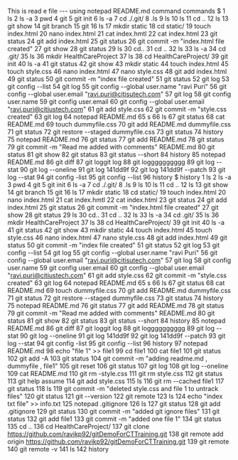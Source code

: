 This is read e file --- 
using notepad README.md command
 commands
 $     1  ls
    2  ls -a
    3  pwd
    4  git
    5  git init
    6  ls -a
    7  cd ./.git/
    8  .ls
    9  ls
   10  ls
   11  cd ..
   12  ls
   13  git show
   14  git branch
   15  git
   16  ls
   17  mkdir static
   18  cd static/
   19  touch index.html
   20  nano index.html
   21  cat index.hmtl
   22  cat index.html
   23  git status
   24  git add index.html
   25  git status
   26  git commit -m "index.html file created"
   27  git show
   28  git status
   29  ls
   30  cd..
   31  cd ..
   32  ls
   33  ls -a
   34  cd .git/
   35  ls
   36  mkdir HealthCareProject
   37  ls
   38  cd HealthCareProject/
   39  git init
   40  ls -a
   41  git status
   42  git show
   43  mkdir static
   44  touch index.html
   45  touch style.css
   46  nano index.html
   47  nano style.css
   48  git add index.html
   49  git status
   50  git commit -m "index file created"
   51  git status
   52  git log
   53  git config --list
   54  git log
   55  git config --global user.name "ravi Puri"
   56  git config --global user.email "ravi.puri@citisutech.com"
   57  git log
   58  git config user.name
   59  git config user.email
   60  git config --global user.email "ravi.puri@citiustech.com"
   61  git add style.css
   62  git commit -m "style.css created"
   63  git log
   64  notepad README.md
   65  s
   66  ls
   67  git status
   68  cat README.md
   69  touch dummyfile.css
   70  git add README.md dummyfile.css
   71  git status
   72  git restore --staged dummyfile.css
   73  git status
   74  history
   75  notepad README.md
   76  git status
   77  git add README.md
   78  git status
   79  git commit -m "Read me added with comments" README.md
   80  git status
   81  git show
   82  git status
   83  git status --short
   84  history
   85  notepad README.md
   86  git diff
   87  git loggit log
   88  git logggggggggg
   89  git log --stat
   90  git  log --oneline
   91  git log 141dd9f
   92  git log 141dd9f --patch
   93  git log --stat
   94  git config -list
   95  git config --list
   96  history
$ history
    1  ls
    2  ls -a
    3  pwd
    4  git
    5  git init
    6  ls -a
    7  cd ./.git/
    8  .ls
    9  ls
   10  ls
   11  cd ..
   12  ls
   13  git show
   14  git branch
   15  git
   16  ls
   17  mkdir static
   18  cd static/
   19  touch index.html
   20  nano index.html
   21  cat index.hmtl
   22  cat index.html
   23  git status
   24  git add index.html
   25  git status
   26  git commit -m "index.html file created"
   27  git show
   28  git status
   29  ls
   30  cd..
   31  cd ..
   32  ls
   33  ls -a
   34  cd .git/
   35  ls
   36  mkdir HealthCareProject
   37  ls
   38  cd HealthCareProject/
   39  git init
   40  ls -a
   41  git status
   42  git show
   43  mkdir static
   44  touch index.html
   45  touch style.css
   46  nano index.html
   47  nano style.css
   48  git add index.html
   49  git status
   50  git commit -m "index file created"
   51  git status
   52  git log
   53  git config --list
   54  git log
   55  git config --global user.name "ravi Puri"
   56  git config --global user.email "ravi.puri@citisutech.com"
   57  git log
   58  git config user.name
   59  git config user.email
   60  git config --global user.email "ravi.puri@citiustech.com"
   61  git add style.css
   62  git commit -m "style.css created"
   63  git log
   64  notepad README.md
   65  s
   66  ls
   67  git status
   68  cat README.md
   69  touch dummyfile.css
   70  git add README.md dummyfile.css
   71  git status
   72  git restore --staged dummyfile.css
   73  git status
   74  history
   75  notepad README.md
   76  git status
   77  git add README.md
   78  git status
   79  git commit -m "Read me added with comments" README.md
   80  git status
   81  git show
   82  git status
   83  git status --short
   84  history
   85  notepad README.md
   86  git diff
   87  git loggit log
   88  git logggggggggg
   89  git log --stat
   90  git  log --oneline
   91  git log 141dd9f
   92  git log 141dd9f --patch
   93  git log --stat
   94  git config -list
   95  git config --list
   96  history
   97  notepad README.md
   98  echo "file 1" >> file1
   99  cd file1
  100  cat file1
  101  git status
  102  git add -A
  103  git status
  104  git commit -m "adding readme.md , dummyfile , file1"
  105  git reset
  106  git status
  107  git log
  108  git log --oneline
  109  cat README.md
  110  git rm -style.css
  111  git rm style.css
  112  git status
  113  git help assume
  114  git add style.css
  115  ls
  116  git rm --cached file1
  117  git status
  118  ls
  119  git commit -m "deleted style.css  and file 1 to untrack files"
  120  git status
  121  git --version
  122  git remote
  123  ls
  124  echo "index txt file" >> info.txt
  125  notepad .gitignore
  126  ls
  127  git status
  128  git add .gitignore
  129  git status
  130  git commit -m "added git ignore files"
  131  git status
  132  git add file1
  133  git commit -m "added one file 1"
  134  git status
  135  cd ..
  136  cd HealthCareProject/
  137  git clone https://github.com/ravikp92/gitDemoForCTTraining.git
  138  git remote add origin https://github.com/ravikp92/gitDemoForCTTraining.git
  139  git remote
  140  git remote -v
  141  ls
  142  history
